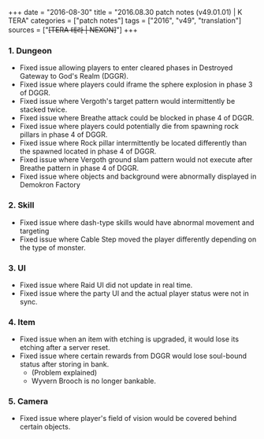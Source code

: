 +++
date = "2016-08-30"
title = "2016.08.30 patch notes (v49.01.01) | K TERA"
categories = ["patch notes"]
tags = ["2016", "v49", "translation"]
sources = ["~~[TERA 테라 | NEXON]~~"]
+++

### 1. Dungeon
- Fixed issue allowing players to enter cleared phases in Destroyed Gateway to God's Realm (DGGR).
- Fixed issue where players could iframe the sphere explosion in phase 3 of DGGR.
- Fixed issue where Vergoth's target pattern would intermittently be stacked twice.
- Fixed issue where Breathe attack could be blocked in phase 4 of DGGR.
- Fixed issue where players could potentially die from spawning rock pillars in phase 4 of DGGR.
- Fixed issue where Rock pillar intermittently be located differently than the spawned located in phase 4 of DGGR.
- Fixed issue where Vergoth ground slam pattern would not execute after Breathe pattern in phase 4 of DGGR.
- Fixed issue where objects and background were abnormally displayed in Demokron Factory

### 2. Skill
- Fixed issue where dash-type skills would have abnormal movement and targeting
- Fixed issue where Cable Step moved the player differently depending on the type of monster.

### 3. UI
- Fixed issue where Raid UI did not update in real time.
- Fixed issue where the party UI and the actual player status were not in sync.

### 4. Item
- Fixed issue when an item with etching is upgraded, it would lose its etching after a server reset.
- Fixed issue where certain rewards from DGGR would lose soul-bound status after storing in bank.
  - (Problem explained)
  - Wyvern Brooch is no longer bankable.

### 5. Camera
- Fixed issue where player's field of vision would be covered behind certain objects.
